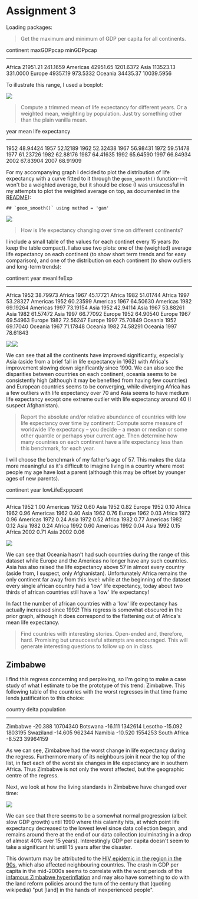 # Assignment 3




Loading packages:



>Get the maximum and minimum of GDP per capita for all continents.


continent    maxGDPpcap   minGDPpcap
----------  -----------  -----------
Africa         21951.21     241.1659
Americas       42951.65    1201.6372
Asia          113523.13     331.0000
Europe         49357.19     973.5332
Oceania        34435.37   10039.5956

To illustrate this range, I used a boxplot:

![](Assignment3_files/figure-html/unnamed-chunk-3-1.png)<!-- -->

> Compute a trimmed mean of life expectancy for different years. Or a weighted mean, weighting by population. Just try something other than the plain vanilla mean.


 year   mean life expectancy
-----  ---------------------
 1952               48.94424
 1957               52.12189
 1962               52.32438
 1967               56.98431
 1972               59.51478
 1977               61.23726
 1982               62.88176
 1987               64.41635
 1992               65.64590
 1997               66.84934
 2002               67.83904
 2007               68.91909

For my accompanying graph I decided to plot the distribution of life expectancy with a curve fitted to it through the `geom_smooth()` function---it won't be a weighted average, but it should be close (I was unsucessful in my attempts to plot the weighted average on top, as documented in the [README](https://github.com/arsbar24/STAT545-hw-barton-alistair/blob/master/hw03/README.md)):


```
## `geom_smooth()` using method = 'gam'
```

![](Assignment3_files/figure-html/unnamed-chunk-5-1.png)<!-- -->


> How is life expectancy changing over time on different continents?

I include a small table of the values for each continet every 15 years (to keep the table compact). I also use two plots: one of the (weighted) average life expectancy on each continent (to show short term trends and for easy comparison), and one of the distribution on each continent (to show outliers and long-term trends):


continent    year   meanlifeExp
----------  -----  ------------
Africa       1952      38.79973
Africa       1967      45.17721
Africa       1982      51.01744
Africa       1997      53.28327
Americas     1952      60.23599
Americas     1967      64.50630
Americas     1982      69.19264
Americas     1997      73.19154
Asia         1952      42.94114
Asia         1967      53.88261
Asia         1982      61.57472
Asia         1997      66.77092
Europe       1952      64.90540
Europe       1967      69.54963
Europe       1982      72.56247
Europe       1997      75.70849
Oceania      1952      69.17040
Oceania      1967      71.17848
Oceania      1982      74.58291
Oceania      1997      78.61843

![](Assignment3_files/figure-html/unnamed-chunk-6-1.png)<!-- -->![](Assignment3_files/figure-html/unnamed-chunk-6-2.png)<!-- -->

We can see that all the continents have improved significantly, especially Asia (aside from a brief fall in life expectancy in 1962) with Africa's improvement slowing down significantly since 1990. We can also see the disparities between countries on each continent, oceania seems to be consistently high (although it may be benefited from having few countries) and European countries seems to be converging, while diverging Africa has a few outliers with life expectancy over 70 and Asia seems to have medium life expectancy except one extreme outlier with life expectancy around 40 (I suspect Afghanistan).

> Report the absolute and/or relative abundance of countries with low life expectancy over time by continent: Compute some measure of worldwide life expectancy – you decide – a mean or median or some other quantile or perhaps your current age. Then determine how many countries on each continent have a life expectancy less than this benchmark, for each year.

I will choose the benchmark of my father's age of 57. This makes the data more meaningful as it's difficult to imagine living in a country where most people my age have lost a parent (although this may be offset by younger ages of new parents). 


continent    year   lowLifeExppcent
----------  -----  ----------------
Africa       1952              1.00
Americas     1952              0.60
Asia         1952              0.82
Europe       1952              0.10
Africa       1962              0.96
Americas     1962              0.40
Asia         1962              0.76
Europe       1962              0.03
Africa       1972              0.96
Americas     1972              0.24
Asia         1972              0.52
Africa       1982              0.77
Americas     1982              0.12
Asia         1982              0.24
Africa       1992              0.60
Americas     1992              0.04
Asia         1992              0.15
Africa       2002              0.71
Asia         2002              0.06

![](Assignment3_files/figure-html/unnamed-chunk-7-1.png)<!-- -->


We can see that Oceania hasn't had such countries during the range of this dataset while Europe and the Americas no longer have any such countries. Asia has also raised the life expectancy above 57 in almost every country (aside from, I suspect, only Afghanistan). Unfortunately Africa remains the only continent far away from this level: while at the beginning of the dataset every single african country had a 'low' life expectancy, today about two thirds of african countries still have a 'low' life expectancy! 

In fact the number of african countries with a 'low' life expectancy has actually increased since 1992! This regress is somewhat obscured in the prior graph, although it does correspond to the flattening out of Africa's mean life expectancy.

> Find countries with interesting stories. Open-ended and, therefore, hard. Promising but unsuccessful attempts are encouraged. This will generate interesting questions to follow up on in class.

## Zimbabwe

I find this regress concerning and perplexing, so I'm going to make a case study of what I estimate to be the prototype of this trend: Zimbabwe. This following table of the countries with the worst regresses in that time frame lends justification to this choice:


country           delta   population
-------------  --------  -----------
Zimbabwe        -20.388     10704340
Botswana        -16.111      1342614
Lesotho         -15.092      1803195
Swaziland       -14.605       962344
Namibia         -10.520      1554253
South Africa     -8.523     39964159

As we can see, Zimbabwe had the worst change in life expectancy during the regress. Furthermore many of its neighbours join it near the top of the list, in fact each of the worst six changes in life expectancy are in southern Africa. Thus Zimbabwe is not only the worst affected, but the geographic centre of the regress.

Next, we look at how the living standards in Zimbabwe have changed over time:

![](Assignment3_files/figure-html/unnamed-chunk-9-1.png)<!-- -->

We can see that there seems to be a somewhat normal progression (albeit slow GDP growth) until 1990 where this calamity hits, at which point life expectancy decreased to the lowest level since data collection began, and remains around there at the end of our data collection (culminating in a drop of almost 40% over 15 years). Interestingly GDP per capita doesn't seem to take a significant hit until 15 years after the disaster.

This downturn may be attributed to the [HIV epidemic in the region in the 90s](https://en.wikipedia.org/wiki/HIV/AIDS_in_Africa#Southern_Africa), which also affected neighbouring countries. The crash in GDP per capita in the mid-2000s seems to correlate with the worst periods of the [infamous Zimbabwe hyperinflation](https://en.wikipedia.org/wiki/Hyperinflation_in_Zimbabwe#Inflation_rate) and may also have something to do with the land reform policies around the turn of the century that (quoting wikipedia) "put [land] in the hands of inexperienced people".





